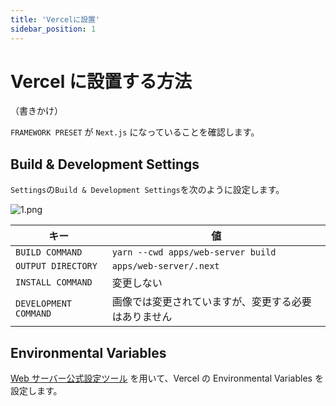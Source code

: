 ```yaml
---
title: 'Vercelに設置'
sidebar_position: 1
---
```


# Vercel に設置する方法

（書きかけ）

`FRAMEWORK PRESET` が `Next.js` になっていることを確認します。

## Build & Development Settings

`Settings`の`Build & Development Settings`を次のように設定します。

![1.png](/img/docs/vercel/1.png)

| キー                  | 値                                                   |
| --------------------- | ---------------------------------------------------- |
| `BUILD COMMAND`       | `yarn --cwd apps/web-server build`                   |
| `OUTPUT DIRECTORY`    | `apps/web-server/.next`                              |
| `INSTALL COMMAND`     | 変更しない                                           |
| `DEVELOPMENT COMMAND` | 画像では変更されていますが、変更する必要はありません |

## Environmental Variables

[Web サーバー公式設定ツール](https://tools.flocon.app/web-server) を用いて、Vercel の Environmental Variables を設定します。
